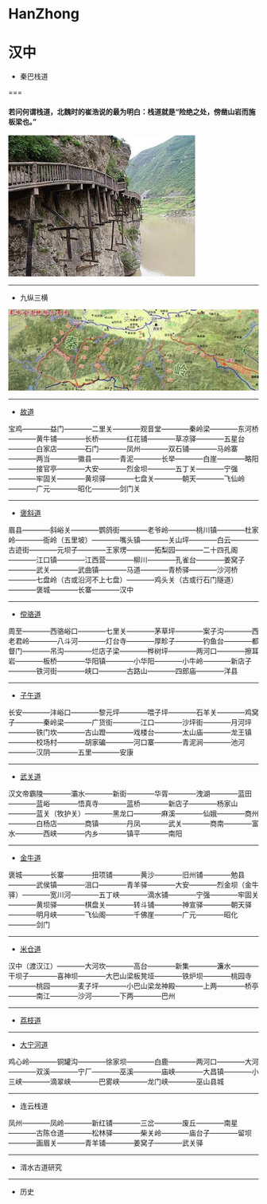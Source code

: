 # HanZhong

# 汉中

+ 秦巴栈道

===

#### 若问何谓栈道，北魏时的崔浩说的最为明白：栈道就是“险绝之处，傍凿山岩而施板梁也。”
  
 ![栈道](/img/zhandao.jpg)

---

+ 九纵三横
  
![秦巴栈道图](/img/all.jpg)
 
---
 
+ [故道](gudao.md)
  
宝鸡————益门————二里关————观音堂————秦岭梁————东河桥————黄牛铺————长桥————红花铺————草凉驿————五星台————白家店————石门————凤州————双石铺————马岭寨————两当————徽县————青泥————长举————白崖————略阳————接官亭————大安————烈金坝————五丁关————宁强————牢固关————黄坝驿————七盘关————朝天————飞仙岭————广元————昭化————剑门关    
  
---
  
+ [褒斜道](baoxie.md)
  
眉县————斜峪关————鹦鸽街————老爷岭————桃川镇————杜家岭————衙岭（五里坡）————嘴头镇————关山坪————白云————古迹街————元坝子————王家塄————拓梨园————二十四孔阁————江口镇————江西营————柳川————孔雀台————姜窝子————武关————武曲镇————马道————青桥驿————沙河桥————七盘岭（古或沿河不上七盘）————鸡头关（古或行石门隧道）————褒城————长寨————汉中
 
 
---
 
+ [傥骆道](tangluo.md)
  
周至————西骆峪口————七里关————茅草坪————案子沟————西老君岭————八斗河————灯台寺————厚畛子————钓鱼台————都督门————吊沟————烂店子梁————桦树坪————两河口————擦耳岩————板桥————华阳镇————小华阳————小牛岭————新店子————铁河街————峡口————古路山————四郎庙————洋县
    
---
  
+ [子午道](ziwu.md)
  
长安————沣峪口————黎元坪————喂子坪————石羊关————鸡窝子————秦岭梁————广货街————江口————沙坪街————月河坪————铁门坎————古山蹬————戏楼台————太山庙————龙王镇————校场村————胡家碥————河口寨————青泥涧————池河————汉阴————五里————安康
  
---
  
+ [武关道](wuguan.md)
  
汉文帝霸陵————灞水————新街————华胥————洩湖————蓝田————蓝峪————悟真寺————蓝桥————新店子————杨家山————蓝关（牧护关）————黑龙口————麻溪————仙娥————商州————白杨店————商镇————丹凤————武关————商南————富水————西峡————内乡————镇平————南阳
  
---
  
+ [金牛道](jinniu.md)
  
褒城————长寨————扭项铺————黄沙————旧州铺————勉县————武侯镇————沮口————青羊驿————大安————烈金坝（金牛驿）————宽川河————五丁峡————滴水铺————宁强————牢固关————黄坝驿————棋盘关————转斗铺————神宣驿————朝天驿————明月峡————飞仙阁————千佛崖————广元————昭化————剑门
  
---
  
+ [米仓道](micang.md)
  
汉中（渡汉江）————大河坎————高台————新集————濂水————干坝子————喜神坝————大巴山梁板凳垭————铁炉坝————桃园寺————桃园————麦子坪————小巴山梁龙神殿————上两————桥亭————南江————沙河————下两————巴州
  
---
  
+ [荔枝道](lizhi.md)
  
---  
  
+ [大宁河道](daninghe.md)
    
鸡心岭————铜罐沟————徐家坝————白鹿————两河口————大河————双溪————宁厂————巫溪————庙峡————大昌镇————小三峡————滴翠峡————巴雾峡————龙门峡————巫山县城
    
---
  
+ 连云栈道
    
凤州————凤岭————新红铺————三岔————废丘————南星————古陈仓道————松林驿————柴关岭————庙台子————留坝————画眉关————青羊铺————姜窝子————武关驿  
  
---
  
+ 湑水古道研究
  
---
  
+ 历史
